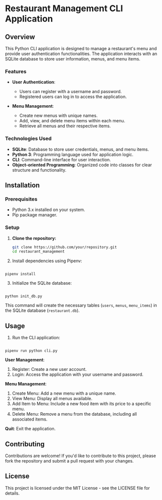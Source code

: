 
  # Restaurant Management CLI Application

## Overview

This Python CLI application is designed to manage a restaurant's menu and provide user authentication functionalities. The application interacts with an SQLite database to store user information, menus, and menu items.

### Features

- **User Authentication**:
  - Users can register with a username and password.
  - Registered users can log in to access the application.

- **Menu Management**:
  - Create new menus with unique names.
  - Add, view, and delete menu items within each menu.
  - Retrieve all menus and their respective items.

### Technologies Used

- **SQLite**: Database to store user credentials, menus, and menu items.
- **Python 3**: Programming language used for application logic.
- **CLI**: Command-line interface for user interaction.
- **Object-oriented Programming**: Organized code into classes for clear structure and functionality.

## Installation

### Prerequisites

- Python 3.x installed on your system.
- Pip package manager.

### Setup

1. **Clone the repository:**

   ```bash
   git clone https://github.com/your/repository.git
   cd restaurant_management

<ol start="2">
  <li>Install dependencies using Pipenv:</li>
</ol>
<code>
pipenv install
</code>
<ol start="3">
  <li>Initialize the SQLite database:</li>
</ol>
<code>
python init_db.py
</code>

<p>This command will create the necessary tables (<code>users</code>, <code>menus</code>, <code>menu_items</code>) in the SQLite database (<code>restaurant.db</code>).</p>

<h2>Usage</h2>

<ol>
  <li>Run the CLI application:</li>
</ol>

<code>
pipenv run python cli.py
</code>

<p><strong>User Management</strong>:</p>

<ol>
  <li>Register: Create a new user account.</li>
  <li>Login: Access the application with your username and password.</li>
</ol>

<p><strong>Menu Management</strong>:</p>

<ol>
  <li>Create Menu: Add a new menu with a unique name.</li>
  <li>View Menu: Display all menus available.</li>
  <li>Add Item to Menu: Include a new food item with its price to a specific menu.</li>
  <li>Delete Menu: Remove a menu from the database, including all associated items.</li>
</ol>

<p><strong>Quit</strong>: Exit the application.</p>

<h2>Contributing</h2>

<p>Contributions are welcome! If you'd like to contribute to this project, please fork the repository and submit a pull request with your changes.</p>

<h2>License</h2>

<p>This project is licensed under the MIT License - see the LICENSE file for details.</p>

